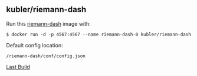 ## kubler/riemann-dash

Run this [riemann-dash][] image with:

    $ docker run -d -p 4567:4567 --name riemann-dash-0 kubler/riemann-dash

Default config location: 

    /riemann-dash/conf/config.json

[Last Build][packages]

[riemann-dash]: http://riemann.io/dashboard.html
[packages]: PACKAGES.md
